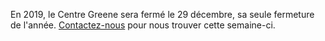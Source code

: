En 2019, le Centre Greene sera fermé le 29 décembre, sa seule fermeture de l'année. [Contactez-nous](/contact-fr) pour nous trouver cette semaine-ci.
